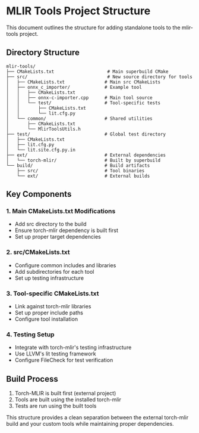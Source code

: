 # MLIR Tools Project Structure

This document outlines the structure for adding standalone tools to the mlir-tools project.

## Directory Structure

```
mlir-tools/
├── CMakeLists.txt                    # Main superbuild CMake
├── src/                              # New source directory for tools
│   ├── CMakeLists.txt               # Main src CMakeLists
│   ├── onnx_c_importer/             # Example tool
│   │   ├── CMakeLists.txt
│   │   ├── onnx-c-importer.cpp      # Main tool source
│   │   └── test/                    # Tool-specific tests
│   │       ├── CMakeLists.txt
│   │       └── lit.cfg.py
│   └── common/                      # Shared utilities
│       ├── CMakeLists.txt
│       └── MlirToolsUtils.h
├── test/                            # Global test directory
│   ├── CMakeLists.txt
│   ├── lit.cfg.py
│   └── lit.site.cfg.py.in
├── ext/                             # External dependencies
│   └── torch-mlir/                  # Built by superbuild
└── build/                           # Build artifacts
    ├── src/                         # Tool binaries
    └── ext/                         # External builds
```

## Key Components

### 1. Main CMakeLists.txt Modifications
- Add src directory to the build
- Ensure torch-mlir dependency is built first
- Set up proper target dependencies

### 2. src/CMakeLists.txt
- Configure common includes and libraries
- Add subdirectories for each tool
- Set up testing infrastructure

### 3. Tool-specific CMakeLists.txt
- Link against torch-mlir libraries
- Set up proper include paths
- Configure tool installation

### 4. Testing Setup
- Integrate with torch-mlir's testing infrastructure
- Use LLVM's lit testing framework
- Configure FileCheck for test verification

## Build Process

1. Torch-MLIR is built first (external project)
2. Tools are built using the installed torch-mlir
3. Tests are run using the built tools

This structure provides a clean separation between the external torch-mlir build and your custom tools while maintaining proper dependencies.

